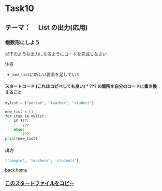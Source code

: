 # Task10

## テーマ：　 List の出力(応用)

### 複数形にしよう

以下のような出力になるようにコードを完成しなさい

注意

- `new_list`に新しい要素を足していく

#### スタートコード (これはコピペしても良い) \* **???** の箇所を自分のコードに置き換えること

```python
mylist = ["person", "teacher", "student"]

new_list = []
for item in mylist:
    if ???:
        ???
    else:
        ???
print(new_list)

```

#### 出力

```python
['people', 'teachers', 'students']

```

[back home](https://github.com/Seigakuin/todays_task)

### [このスタートファイルをコピー](https://github.com/Seigakuin/todays_task/blob/master/projects/task_templates/task10.py)
